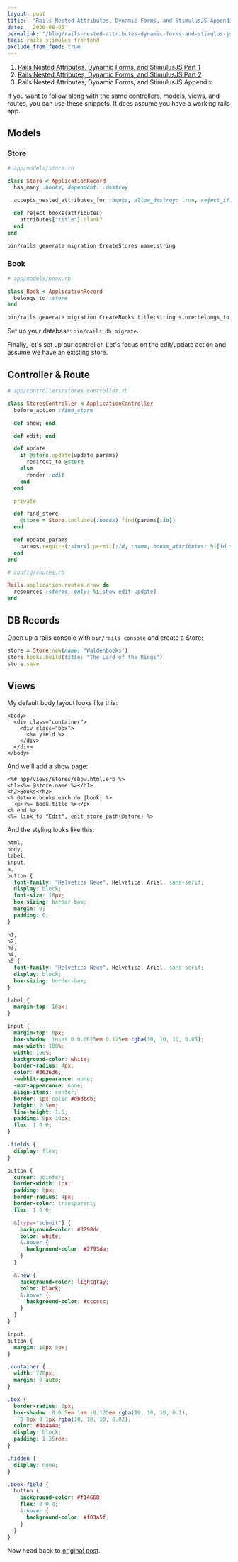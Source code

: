 ```yaml
---
layout: post
title:  "Rails Nested Attributes, Dynamic Forms, and StimulusJS Appendix"
date:   2020-08-05
permalink: "/blog/rails-nested-attributes-dynamic-forms-and-stimulus-js-appendix"
tags: rails stimulus frontend
exclude_from_feed: true
---
```


1. [Rails Nested Attributes, Dynamic Forms, and StimulusJS Part 1](/blog/rails-nested-attributes-dynamic-forms-and-stimulus-js-part-1)
1. [Rails Nested Attributes, Dynamic Forms, and StimulusJS Part 2](/blog/rails-nested-attributes-dynamic-forms-and-stimulus-js-part-2)
1. Rails Nested Attributes, Dynamic Forms, and StimulusJS Appendix

If you want to follow along with the same controllers, models, views, and
routes, you can use these snippets. It does assume you have a working rails app.

## Models

### Store

```ruby
# app/models/store.rb

class Store < ApplicationRecord
  has_many :books, dependent: :destroy

  accepts_nested_attributes_for :books, allow_destroy: true, reject_if: :reject_books

  def reject_books(attributes)
    attributes["title"].blank?
  end
end
```

```sh
bin/rails generate migration CreateStores name:string
```

### Book

```ruby
# app/models/book.rb

class Book < ApplicationRecord
  belongs_to :store
end
```

```sh
bin/rails generate migration CreateBooks title:string store:belongs_to
```

Set up your database: `bin/rails db:migrate`.

Finally, let's set up our controller. Let's focus on the edit/update action and
assume we have an existing store.

## Controller & Route

```ruby
# app/controllers/stores_controller.rb

class StoresController < ApplicationController
  before_action :find_store

  def show; end

  def edit; end

  def update
    if @store.update(update_params)
      redirect_to @store
    else
      render :edit
    end
  end

  private

  def find_store
    @store = Store.includes(:books).find(params[:id])
  end

  def update_params
    params.require(:store).permit(:id, :name, books_attributes: %i[id title _destroy])
  end
end
```

```ruby
# config/routes.rb

Rails.application.routes.draw do
  resources :stores, only: %i[show edit update]
end
```

## DB Records

Open up a rails console with `bin/rails console` and create a Store:

```ruby
store = Store.new(name: "Waldenbooks")
store.books.build(title: "The Lord of the Rings")
store.save
```

## Views

My default body layout looks like this:

```erb
<body>
  <div class="container">
    <div class="box">
      <%= yield %>
    </div>
  </div>
</body>
```

And we'll add a show page:

```erb
<%# app/views/stores/show.html.erb %>
<h1><%= @store.name %></h1>
<h2>Books</h2>
<% @store.books.each do |book| %>
  <p><%= book.title %></p>
<% end %>
<%= link_to "Edit", edit_store_path(@store) %>
```

And the styling looks like this:

```scss
html,
body,
label,
input,
a,
button {
  font-family: "Helvetica Neue", Helvetica, Arial, sans-serif;
  display: block;
  font-size: 16px;
  box-sizing: border-box;
  margin: 0;
  padding: 0;
}

h1,
h2,
h3,
h4,
h5 {
  font-family: "Helvetica Neue", Helvetica, Arial, sans-serif;
  display: block;
  box-sizing: border-box;
}

label {
  margin-top: 16px;
}

input {
  margin-top: 8px;
  box-shadow: inset 0 0.0625em 0.125em rgba(10, 10, 10, 0.05);
  max-width: 100%;
  width: 100%;
  background-color: white;
  border-radius: 4px;
  color: #363636;
  -webkit-appearance: none;
  -moz-appearance: none;
  align-items: center;
  border: 1px solid #dbdbdb;
  height: 2.5em;
  line-height: 1.5;
  padding: 0px 10px;
  flex: 1 0 0;
}

.fields {
  display: flex;
}

button {
  cursor: pointer;
  border-width: 1px;
  padding: 8px;
  border-radius: 4px;
  border-color: transparent;
  flex: 1 0 0;

  &[type="submit"] {
    background-color: #3298dc;
    color: white;
    &:hover {
      background-color: #2793da;
    }
  }

  &.new {
    background-color: lightgray;
    color: black;
    &:hover {
      background-color: #cccccc;
    }
  }
}

input,
button {
  margin: 16px 8px;
}

.container {
  width: 720px;
  margin: 0 auto;
}

.box {
  border-radius: 6px;
  box-shadow: 0 0.5em 1em -0.125em rgba(10, 10, 10, 0.1),
    0 0px 0 1px rgba(10, 10, 10, 0.02);
  color: #4a4a4a;
  display: block;
  padding: 1.25rem;
}

.hidden {
  display: none;
}

.book-field {
  button {
    background-color: #f14668;
    flex: 0 0 0;
    &:hover {
      background-color: #f03a5f;
    }
  }
}
```

Now head back to [original
post](/blog/rails-nested-attributes-dynamic-forms-and-stimulus-js-part-1).
